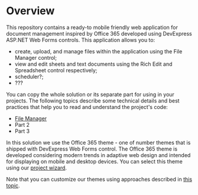 # Overview

This repository contains a ready-to mobile friendly web application for document management inspired by Office 365 developed using DevExpress ASP.NET Web Forms controls. This application allows you to:

- create, upload, and manage files within the application using the File Manager control;
- view and edit sheets and text documents using the Rich Edit and Spreadsheet control respectively;
- scheduler?;
- ???

You can copy the whole solution or its separate part for using in your projects. The following topics describe some technical details and best practices that help you to read and understand the project's code:

- [File Manager](FileManager.md) 
- Part 2
- Part 3

In this solution we use the Office 365 theme - one of number themes that is shipped with DevExpress Web Forms control. The Office 365 theme is developed considering modern trends in adaptive web design and intended for displaying on mobile and desktop devices. You can select this theme using our [project wizard](https://docs.devexpress.com/AspNet/11614/what's-installed/visual-studio-integration/project-wizard). 


Note that you can customize our themes using approaches described in [this topic](https://docs.devexpress.com/AspNet/11847/common-concepts/appearance-customization-theming/modifying-themes).
